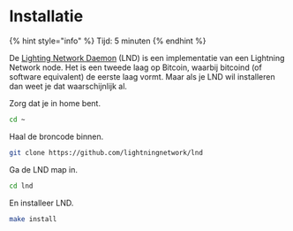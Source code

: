 # Installatie

{% hint style="info" %}
Tijd: 5 minuten
{% endhint %}

De [Lighting Network Daemon](https://github.com/lightningnetwork/lnd#lightning-network-daemon) \(LND\) is een implementatie van een Lightning Network node. Het is een tweede laag op Bitcoin, waarbij bitcoind \(of software equivalent\) de eerste laag vormt. Maar als je LND wil installeren dan weet je dat waarschijnlijk al.

Zorg dat je in home bent.

```bash
cd ~
```

Haal de broncode binnen.

```bash
git clone https://github.com/lightningnetwork/lnd
```

Ga de LND map in.

```bash
cd lnd
```

En installeer LND.

```bash
make install
```




